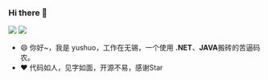 <!--
 * @Author: your name
 * @Date: 2021-04-14 17:26:01
 * @LastEditTime: 2021-04-14 17:28:33
 * @LastEditors: Please set LastEditors
 * @Description: In User Settings Edit
 * @FilePath: \undefinedd:\360极速浏览器下载\duyanming-master\duyanming-master\README.md
-->
### Hi there 👋

<!--
**CoderMikeHe/CoderMIkeHe** is a ✨ _special_ ✨ repository because its `README.md` (this file) appears on your GitHub profile.

Here are some ideas to get you started:

- 🔭 I’m currently working on ...
- 🌱 I’m currently learning ...
- 👯 I’m looking to collaborate on ...
- 🤔 I’m looking for help with ...
- 💬 Ask me about ...
- 📫 How to reach me: ...
- 😄 Pronouns: ...
- ⚡ Fun fact: ...
-->
<p float="left">
  <img src="https://github-readme-stats.vercel.app/api?username=duyanming&show_icons=true&icon_color=CE1D2D&text_color=718096&bg_color=ffffff&count_private=true" />
  <img src="https://github-readme-stats.vercel.app/api/top-langs/?username=duyanming&layout=compact" /> 
</p>

- 😄 你好~，我是 yushuo，工作在无锡，一个使用 **.NET**、**JAVA**搬砖的苦逼码农。
- ♥️ 代码如人，见字如面，开源不易，感谢Star 
